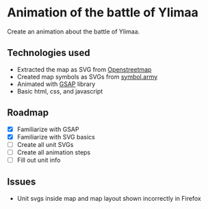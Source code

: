 # Animation of the battle of Ylimaa

Create an animation about the battle of Ylimaa.

## Technologies used

- Extracted the map as SVG from [Openstreetmap](https://www.openstreetmap.org/#map=12/66.1358/26.2058)
- Created map symbols as SVGs from [symbol.army](https://www.symbol.army/about/en.html)
- Animated with [GSAP](https://greensock.com/gsap/) library
- Basic html, css, and javascript

## Roadmap

- [x] Familiarize with GSAP
- [x] Familiarize with SVG basics
- [ ] Create all unit SVGs
- [ ] Create all animation steps
- [ ] Fill out unit info

## Issues

- Unit svgs inside map and map layout shown incorrectly in Firefox
